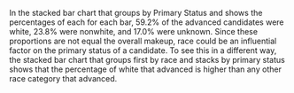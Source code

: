 In the stacked bar chart that groups by Primary Status and shows the percentages of each for each bar, 59.2% of the advanced candidates were white, 23.8% were nonwhite, and 17.0% were unknown. Since these proportions are not equal the overall makeup, race could be an influential factor on the primary status of a candidate. To see this in a different way, the stacked bar chart that groups first by race and stacks by primary status shows that the percentage of white that advanced is higher than any other race category that advanced. 